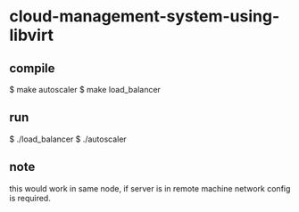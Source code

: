 # cloud-management-system-using-libvirt

## compile
$ make autoscaler
$ make load_balancer

## run
$ ./load_balancer
$ ./autoscaler

## note
this would work in same node, if server is in remote machine network config is required.
